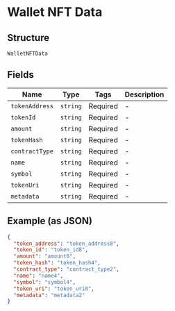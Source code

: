 
# Wallet NFT Data

## Structure

`WalletNFTData`

## Fields

| Name | Type | Tags | Description |
|  --- | --- | --- | --- |
| `tokenAddress` | `string` | Required | - |
| `tokenId` | `string` | Required | - |
| `amount` | `string` | Required | - |
| `tokenHash` | `string` | Required | - |
| `contractType` | `string` | Required | - |
| `name` | `string` | Required | - |
| `symbol` | `string` | Required | - |
| `tokenUri` | `string` | Required | - |
| `metadata` | `string` | Required | - |

## Example (as JSON)

```json
{
  "token_address": "token_address8",
  "token_id": "token_id8",
  "amount": "amount6",
  "token_hash": "token_hash4",
  "contract_type": "contract_type2",
  "name": "name4",
  "symbol": "symbol4",
  "token_uri": "token_uri8",
  "metadata": "metadata2"
}
```

